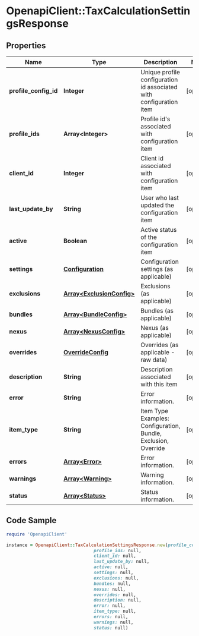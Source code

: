 # OpenapiClient::TaxCalculationSettingsResponse

## Properties

Name | Type | Description | Notes
------------ | ------------- | ------------- | -------------
**profile_config_id** | **Integer** | Unique profile configuration id associated with configuration item | [optional] 
**profile_ids** | **Array&lt;Integer&gt;** | Profile id&#39;s associated with configuration item | [optional] 
**client_id** | **Integer** | Client id associated with configuration item | [optional] 
**last_update_by** | **String** | User who last updated the configuration item | [optional] 
**active** | **Boolean** | Active status of the configuration item | [optional] 
**settings** | [**Configuration**](Configuration.md) | Configuration settings (as applicable) | [optional] 
**exclusions** | [**Array&lt;ExclusionConfig&gt;**](ExclusionConfig.md) | Exclusions (as applicable) | [optional] 
**bundles** | [**Array&lt;BundleConfig&gt;**](BundleConfig.md) | Bundles (as applicable) | [optional] 
**nexus** | [**Array&lt;NexusConfig&gt;**](NexusConfig.md) | Nexus (as applicable) | [optional] 
**overrides** | [**OverrideConfig**](OverrideConfig.md) | Overrides (as applicable - raw data) | [optional] 
**description** | **String** | Description associated with this item | [optional] 
**error** | **String** | Error information. | [optional] 
**item_type** | **String** | Item Type  Examples:    Configuration, Bundle, Exclusion, Override | [optional] 
**errors** | [**Array&lt;Error&gt;**](Error.md) | Error information. | [optional] 
**warnings** | [**Array&lt;Warning&gt;**](Warning.md) | Warning information. | [optional] 
**status** | [**Array&lt;Status&gt;**](Status.md) | Status information. | [optional] 

## Code Sample

```ruby
require 'OpenapiClient'

instance = OpenapiClient::TaxCalculationSettingsResponse.new(profile_config_id: null,
                                 profile_ids: null,
                                 client_id: null,
                                 last_update_by: null,
                                 active: null,
                                 settings: null,
                                 exclusions: null,
                                 bundles: null,
                                 nexus: null,
                                 overrides: null,
                                 description: null,
                                 error: null,
                                 item_type: null,
                                 errors: null,
                                 warnings: null,
                                 status: null)
```


